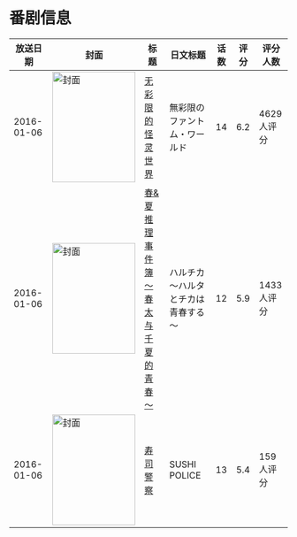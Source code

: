 # 番剧信息

|放送日期|封面|标题|日文标题|话数|评分|评分人数|
|---|---|---|---|---|---|---|
|2016-01-06|<img src="//lain.bgm.tv/pic/cover/c/20/7e/94040_kOkAg.jpg" alt="封面" style="width:150px;height:200px;object-fit:cover;">|[无彩限的怪灵世界](https://bangumi.tv/subject/94040)|無彩限のファントム・ワールド|14|6.2|4629人评分|
|2016-01-06|<img src="//lain.bgm.tv/pic/cover/c/f9/73/136213_0owF9.jpg" alt="封面" style="width:150px;height:200px;object-fit:cover;">|[春&夏推理事件簿～春太与千夏的青春～](https://bangumi.tv/subject/136213)|ハルチカ～ハルタとチカは青春する～|12|5.9|1433人评分|
|2016-01-06|<img src="//lain.bgm.tv/pic/cover/c/ad/c2/162792_KY46U.jpg" alt="封面" style="width:150px;height:200px;object-fit:cover;">|[寿司警察](https://bangumi.tv/subject/162792)|SUSHI POLICE|13|5.4|159人评分|
